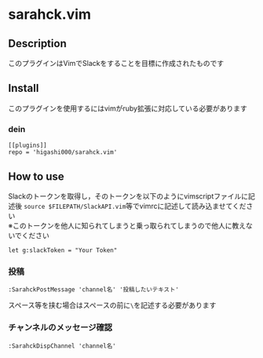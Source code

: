 # sarahck.vim

## Description
このプラグインはVimでSlackをすることを目標に作成されたものです

## Install
このプラグインを使用するにはvimがruby拡張に対応している必要があります

### dein
```
[[plugins]]
repo = 'higashi000/sarahck.vim'
```

## How to use
Slackのトークンを取得し，そのトークンを以下のようにvimscriptファイルに記述後 
`source $FILEPATH/SlackAPI.vim`等でvimrcに記述して読み込ませてください<br>
※このトークンを他人に知られてしまうと乗っ取られてしまうので他人に教えないでください

```
let g:slackToken = "Your Token"
```

### 投稿
```
:SarahckPostMessage 'channel名' '投稿したいテキスト'
```

スペース等を挟む場合はスペースの前に`\`を記述する必要があります

### チャンネルのメッセージ確認
```
:SarahckDispChannel 'channel名'
```

